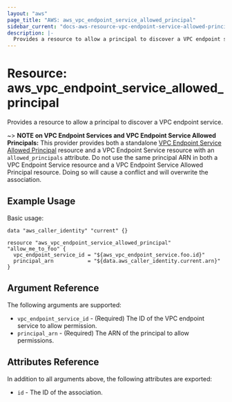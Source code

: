 ```yaml
---
layout: "aws"
page_title: "AWS: aws_vpc_endpoint_service_allowed_principal"
sidebar_current: "docs-aws-resource-vpc-endpoint-service-allowed-principal"
description: |-
  Provides a resource to allow a principal to discover a VPC endpoint service.
---
```


# Resource: aws_vpc_endpoint_service_allowed_principal

Provides a resource to allow a principal to discover a VPC endpoint service.

~> **NOTE on VPC Endpoint Services and VPC Endpoint Service Allowed Principals:** This provider provides
both a standalone [VPC Endpoint Service Allowed Principal](vpc_endpoint_service_allowed_principal.html) resource
and a VPC Endpoint Service resource with an `allowed_principals` attribute. Do not use the same principal ARN in both
a VPC Endpoint Service resource and a VPC Endpoint Service Allowed Principal resource. Doing so will cause a conflict
and will overwrite the association.

## Example Usage

Basic usage:

```hcl
data "aws_caller_identity" "current" {}

resource "aws_vpc_endpoint_service_allowed_principal" "allow_me_to_foo" {
  vpc_endpoint_service_id = "${aws_vpc_endpoint_service.foo.id}"
  principal_arn           = "${data.aws_caller_identity.current.arn}"
}
```

## Argument Reference

The following arguments are supported:

* `vpc_endpoint_service_id` - (Required) The ID of the VPC endpoint service to allow permission.
* `principal_arn` - (Required) The ARN of the principal to allow permissions.

## Attributes Reference

In addition to all arguments above, the following attributes are exported:

* `id` - The ID of the association.
